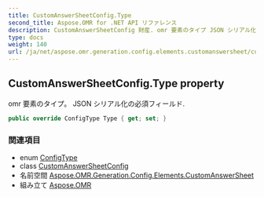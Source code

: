 ```yaml
---
title: CustomAnswerSheetConfig.Type
second_title: Aspose.OMR for .NET API リファレンス
description: CustomAnswerSheetConfig 財産. omr 要素のタイプ JSON シリアル化の必須フィールド.
type: docs
weight: 140
url: /ja/net/aspose.omr.generation.config.elements.customanswersheet/customanswersheetconfig/type/
---
```

## CustomAnswerSheetConfig.Type property

omr 要素のタイプ。 JSON シリアル化の必須フィールド.

```csharp
public override ConfigType Type { get; set; }
```

### 関連項目

* enum [ConfigType](../../../aspose.omr.generation.config.enums/configtype/)
* class [CustomAnswerSheetConfig](../)
* 名前空間 [Aspose.OMR.Generation.Config.Elements.CustomAnswerSheet](../../customanswersheetconfig/)
* 組み立て [Aspose.OMR](../../../)


